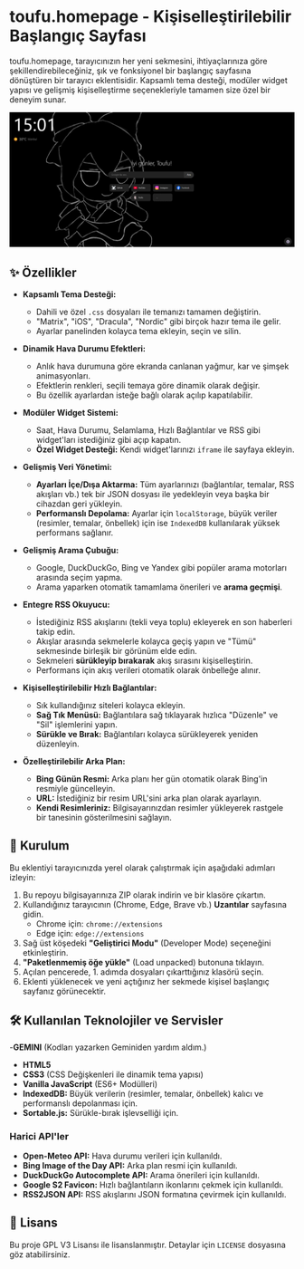 # toufu.homepage - Kişiselleştirilebilir Başlangıç Sayfası

toufu.homepage, tarayıcınızın her yeni sekmesini, ihtiyaçlarınıza göre şekillendirebileceğiniz, şık ve fonksiyonel bir başlangıç sayfasına dönüştüren bir tarayıcı eklentisidir. Kapsamlı tema desteği, modüler widget yapısı ve gelişmiş kişiselleştirme seçenekleriyle tamamen size özel bir deneyim sunar.

![Proje Ekran Görüntüsü](./resources/screenshot.png)

## ✨ Özellikler

- **Kapsamlı Tema Desteği:**
  - Dahili ve özel `.css` dosyaları ile temanızı tamamen değiştirin.
  - "Matrix", "iOS", "Dracula", "Nordic" gibi birçok hazır tema ile gelir.
  - Ayarlar panelinden kolayca tema ekleyin, seçin ve silin.

- **Dinamik Hava Durumu Efektleri:**
  - Anlık hava durumuna göre ekranda canlanan yağmur, kar ve şimşek animasyonları.
  - Efektlerin renkleri, seçili temaya göre dinamik olarak değişir.
  - Bu özellik ayarlardan isteğe bağlı olarak açılıp kapatılabilir.

- **Modüler Widget Sistemi:**
  - Saat, Hava Durumu, Selamlama, Hızlı Bağlantılar ve RSS gibi widget'ları istediğiniz gibi açıp kapatın.
  - **Özel Widget Desteği:** Kendi widget'larınızı `iframe` ile sayfaya ekleyin.

- **Gelişmiş Veri Yönetimi:**
  - **Ayarları İçe/Dışa Aktarma:** Tüm ayarlarınızı (bağlantılar, temalar, RSS akışları vb.) tek bir JSON dosyası ile yedekleyin veya başka bir cihazdan geri yükleyin.
  - **Performanslı Depolama:** Ayarlar için `localStorage`, büyük veriler (resimler, temalar, önbellek) için ise `IndexedDB` kullanılarak yüksek performans sağlanır.

- **Gelişmiş Arama Çubuğu:**
  - Google, DuckDuckGo, Bing ve Yandex gibi popüler arama motorları arasında seçim yapma.
  - Arama yaparken otomatik tamamlama önerileri ve **arama geçmişi**.

- **Entegre RSS Okuyucu:**
  - İstediğiniz RSS akışlarını (tekli veya toplu) ekleyerek en son haberleri takip edin.
  - Akışlar arasında sekmelerle kolayca geçiş yapın ve "Tümü" sekmesinde birleşik bir görünüm elde edin.
  - Sekmeleri **sürükleyip bırakarak** akış sırasını kişiselleştirin.
  - Performans için akış verileri otomatik olarak önbelleğe alınır.

- **Kişiselleştirilebilir Hızlı Bağlantılar:**
  - Sık kullandığınız siteleri kolayca ekleyin.
  - **Sağ Tık Menüsü:** Bağlantılara sağ tıklayarak hızlıca "Düzenle" ve "Sil" işlemlerini yapın.
  - **Sürükle ve Bırak:** Bağlantıları kolayca sürükleyerek yeniden düzenleyin.

- **Özelleştirilebilir Arka Plan:**
  - **Bing Günün Resmi:** Arka planı her gün otomatik olarak Bing'in resmiyle güncelleyin.
  - **URL:** İstediğiniz bir resim URL'sini arka plan olarak ayarlayın.
  - **Kendi Resimleriniz:** Bilgisayarınızdan resimler yükleyerek rastgele bir tanesinin gösterilmesini sağlayın.

## 🚀 Kurulum

Bu eklentiyi tarayıcınızda yerel olarak çalıştırmak için aşağıdaki adımları izleyin:

1.  Bu repoyu bilgisayarınıza ZIP olarak indirin ve bir klasöre çıkartın.
2.  Kullandığınız tarayıcının (Chrome, Edge, Brave vb.) **Uzantılar** sayfasına gidin.
    - Chrome için: `chrome://extensions`
    - Edge için: `edge://extensions`
3.  Sağ üst köşedeki **"Geliştirici Modu"** (Developer Mode) seçeneğini etkinleştirin.
4.  **"Paketlenmemiş öğe yükle"** (Load unpacked) butonuna tıklayın.
5.  Açılan pencerede, 1. adımda dosyaları çıkarttığınız klasörü seçin.
6.  Eklenti yüklenecek ve yeni açtığınız her sekmede kişisel başlangıç sayfanız görünecektir.

## 🛠️ Kullanılan Teknolojiler ve Servisler
-**GEMINI** (Kodları yazarken Geminiden yardım aldım.)
- **HTML5**
- **CSS3** (CSS Değişkenleri ile dinamik tema yapısı)
- **Vanilla JavaScript** (ES6+ Modülleri)
- **IndexedDB:** Büyük verilerin (resimler, temalar, önbellek) kalıcı ve performanslı depolanması için.
- **Sortable.js:** Sürükle-bırak işlevselliği için.

### Harici API'ler

- **Open-Meteo API:** Hava durumu verileri için kullanıldı.
- **Bing Image of the Day API:** Arka plan resmi için kullanıldı.
- **DuckDuckGo Autocomplete API:** Arama önerileri için kullanıldı.
- **Google S2 Favicon:** Hızlı bağlantıların ikonlarını çekmek için kullanıldı.
- **RSS2JSON API:** RSS akışlarını JSON formatına çevirmek için kullanıldı.

## 📄 Lisans

Bu proje GPL V3 Lisansı ile lisanslanmıştır. Detaylar için `LICENSE` dosyasına göz atabilirsiniz.